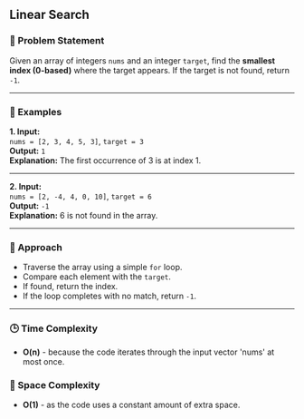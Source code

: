 ## Linear Search

### 📝 Problem Statement  
Given an array of integers `nums` and an integer `target`, find the **smallest index (0-based)** where the target appears. If the target is not found, return `-1`.

---

### 📌 Examples

**1. Input:**  
`nums = [2, 3, 4, 5, 3]`, `target = 3`  
**Output:** `1`  
**Explanation:** The first occurrence of 3 is at index 1.

---

**2. Input:**  
`nums = [2, -4, 4, 0, 10]`, `target = 6`  
**Output:** `-1`  
**Explanation:** 6 is not found in the array.

---

### 🧠 Approach  
- Traverse the array using a simple `for` loop.
- Compare each element with the `target`.
- If found, return the index.
- If the loop completes with no match, return `-1`.

---

### 🕒 Time Complexity  
- **O(n)** - because the code iterates through the input vector 'nums' at most once.

### 🧠 Space Complexity  
- **O(1)** - as the code uses a constant amount of extra space.